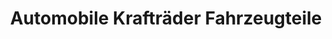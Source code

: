 ---
title: "Automobile Krafträder Fahrzeugteile"
url: /bautzen/automobile-kraftraeder-fahrzeugteile/
shop: Allgemein
---